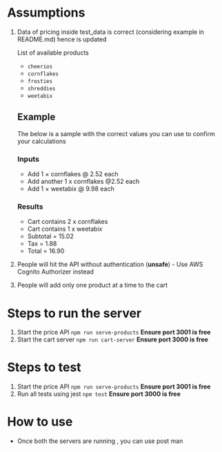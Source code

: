 # Assumptions
1. Data of pricing inside test_data is correct (considering example in README.md) hence is updated

    List of available products
    * `cheerios`
    * `cornflakes`
    * `frosties`
    * `shreddies`
    * `weetabix`

    ## Example
    The below is a sample with the correct values you can use to confirm your calculations

    ### Inputs
    * Add 1 × cornflakes @ 2.52 each
    * Add another 1 x cornflakes @2.52 each
    * Add 1 × weetabix @ 9.98 each
    
    ### Results  
    * Cart contains 2 x cornflakes
    * Cart contains 1 x weetabix
    * Subtotal = 15.02
    * Tax = 1.88
    * Total = 16.90
2. People will hit the API without authentication (**unsafe**) - Use AWS Cognito Authorizer instead
3. People will add only one product at a time to the cart

# Steps to run the server
1. Start the price API `npm run serve-products` **Ensure port 3001 is free**
1. Start the cart server `npm run cart-server` **Ensure port 3000 is free**

# Steps to test
1. Start the price API `npm run serve-products` **Ensure port 3001 is free**
2. Run all tests using jest `npm test` **Ensure port 3000 is free**

# How to use
- Once both the servers are running , you can use post man